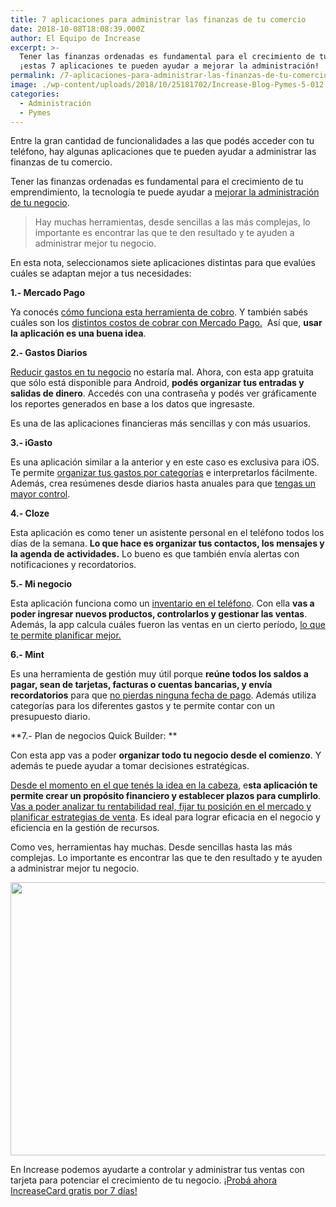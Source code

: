 ```yaml
---
title: 7 aplicaciones para administrar las finanzas de tu comercio
date: 2018-10-08T18:08:39.000Z
author: El Equipo de Increase
excerpt: >-
  Tener las finanzas ordenadas es fundamental para el crecimiento de tu negocio,
  ¡estas 7 aplicaciones te pueden ayudar a mejorar la administración!
permalink: /7-aplicaciones-para-administrar-las-finanzas-de-tu-comercio/
image: ./wp-content/uploads/2018/10/25181702/Increase-Blog-Pymes-5-012.png
categories:
  - Administración
  - Pymes
---
```

<span style="font-weight: 400;">Entre la gran cantidad de funcionalidades a las que podés acceder con tu teléfono, hay algunas aplicaciones que te pueden ayudar a administrar las finanzas de tu comercio. </span>

<span style="font-weight: 400;">Tener las finanzas ordenadas es fundamental para el crecimiento de tu emprendimiento, la tecnología te puede ayudar a </span>[<span style="font-weight: 400;">mejorar la administración de tu negocio</span>](https://increasecard.com/necesito-mejorar-la-administracion-negocio/)<span style="font-weight: 400;">.</span>

> <span style="font-weight: 400;">Hay muchas herramientas, desde sencillas a las más complejas, lo importante es encontrar las que te den resultado y te ayuden a administrar mejor tu negocio.</span>

<span style="font-weight: 400;">En esta nota, seleccionamos siete aplicaciones distintas para que evalúes cuáles se adaptan mejor a tus necesidades:</span>

**1.- Mercado Pago**

<span style="font-weight: 400;">Ya conocés </span>[<span style="font-weight: 400;">cómo funciona esta herramienta de cobro</span>](https://increasecard.com/como-funciona-mercado-pago/)<span style="font-weight: 400;">. Y también sabés cuáles son los </span>[<span style="font-weight: 400;">distintos costos de cobrar con Mercado Pago.</span>](https://increasecard.com/costo-cobrar-mercado-pago/) <span style="font-weight: 400;"> Así que, </span>**usar la aplicación es una buena idea**<span style="font-weight: 400;">.</span>

**2.- Gastos Diarios**

[<span style="font-weight: 400;">Reducir gastos en tu negocio</span>](https://increasecard.com/reducir-gastos-negocio/) <span style="font-weight: 400;">no estaría mal. Ahora, con esta app gratuita que sólo está disponible para Android, </span>**podés organizar tus entradas y salidas de dinero**<span style="font-weight: 400;">. Accedés con una contraseña y podés ver gráficamente los reportes generados en base a los datos que ingresaste.</span>

<span style="font-weight: 400;">Es una de las aplicaciones financieras más sencillas y con más usuarios.  </span>

**3.- iGasto**

<span style="font-weight: 400;">Es una aplicación similar a la anterior y en este caso es exclusiva para iOS. Te permite </span>[<span style="font-weight: 400;">organizar tus gastos por categorías</span>](https://increasecard.com/5-claves-mejorar-la-administracion-tu-negocio/) <span style="font-weight: 400;">e interpretarlos fácilmente. Además, crea resúmenes desde diarios hasta anuales para que </span>[<span style="font-weight: 400;">tengas un mayor control</span>](https://increasecard.com/control-ventas-tarjeta/)<span style="font-weight: 400;">.</span>

**4.- Cloze**

<span style="font-weight: 400;">Esta aplicación es como tener un asistente personal en el teléfono todos los días de la semana. </span>**Lo que hace es organizar tus contactos, los mensajes y la agenda de actividades.** <span style="font-weight: 400;">Lo bueno es que también envía alertas con notificaciones y recordatorios.  </span><span style="font-weight: 400;"><br /> </span>

**5.- Mi negocio**

<span style="font-weight: 400;">Esta aplicación funciona como un </span>[<span style="font-weight: 400;">inventario en el teléfono</span>](https://increasecard.com/control-stock-te-ayuda-optimizar-recursos/)<span style="font-weight: 400;">. Con ella </span>**vas a poder ingresar nuevos productos, controlarlos y gestionar las ventas**<span style="font-weight: 400;">. Además, la app calcula cuáles fueron las ventas en un cierto período, </span>[<span style="font-weight: 400;">lo que te permite planificar mejor.</span>](https://increasecard.com/tableros-control-asi-pueden-ayudarte-tu-negocio/)

**6.- Mint**

<span style="font-weight: 400;">Es una herramienta de gestión muy útil porque </span>**reúne todos los saldos a pagar, sean de tarjetas, facturas o cuentas bancarias, y envía recordatorios** <span style="font-weight: 400;">para que </span>[<span style="font-weight: 400;">no pierdas ninguna fecha de pago</span>](https://increasecard.com/mantener-control-tus-pagos/)<span style="font-weight: 400;">. Además utiliza categorías para los diferentes gastos y te permite contar con un presupuesto diario.</span>

**7.- Plan de negocios Quick Builder: **

<span style="font-weight: 400;">Con esta app vas a poder </span>**organizar todo tu negocio desde el comienzo**<span style="font-weight: 400;">. Y además te puede ayudar a tomar decisiones estratégicas.</span>

[<span style="font-weight: 400;">Desde el momento en el que tenés la idea en la cabeza</span>](https://increasecard.com/como-hacer-un-plan-de-negocios/)<span style="font-weight: 400;">, e<strong>sta aplicación te permite crear un propósito financiero y establecer plazos para cumplirlo</strong>. </span>[<span style="font-weight: 400;">Vas a poder analizar tu rentabilidad real, fijar tu posición en el mercado y planificar estrategias de venta</span>](https://increasecard.com/como-armar-un-plan-financiero-para-tu-comercio/)<span style="font-weight: 400;">. </span>Es ideal para lograr eficacia en el negocio y eficiencia en la gestión de recursos.

<span style="font-weight: 400;">Como ves, herramientas hay muchas. Desde sencillas hasta las más complejas. Lo importante es encontrar las que te den resultado y te ayuden a administrar mejor tu negocio.</span>

[<img class="aligncenter wp-image-4735 size-full" src="https://d1nzec96y7u1ro.cloudfront.net/wp-content/uploads/2018/08/07165336/Banner-News-01.png" alt="" width="885" height="437" srcset="https://d1nzec96y7u1ro.cloudfront.net/wp-content/uploads/2018/08/07165336/Banner-News-01.png 885w, https://d1nzec96y7u1ro.cloudfront.net/wp-content/uploads/2018/08/07165336/Banner-News-01-300x148.png 300w, https://d1nzec96y7u1ro.cloudfront.net/wp-content/uploads/2018/08/07165336/Banner-News-01-768x379.png 768w" sizes="(max-width: 885px) 100vw, 885px" />](http://bit.ly/2E2Rjzc)<article class="the-post"> 

<div class="ic-post-body">
  <p>
    En Increase podemos ayudarte a controlar y administrar tus ventas con tarjeta para potenciar el crecimiento de tu negocio. <a href="http://bit.ly/2E2Rjzc">¡Probá ahora IncreaseCard gratis por 7 días!</a>
  </p>
</div></article>
